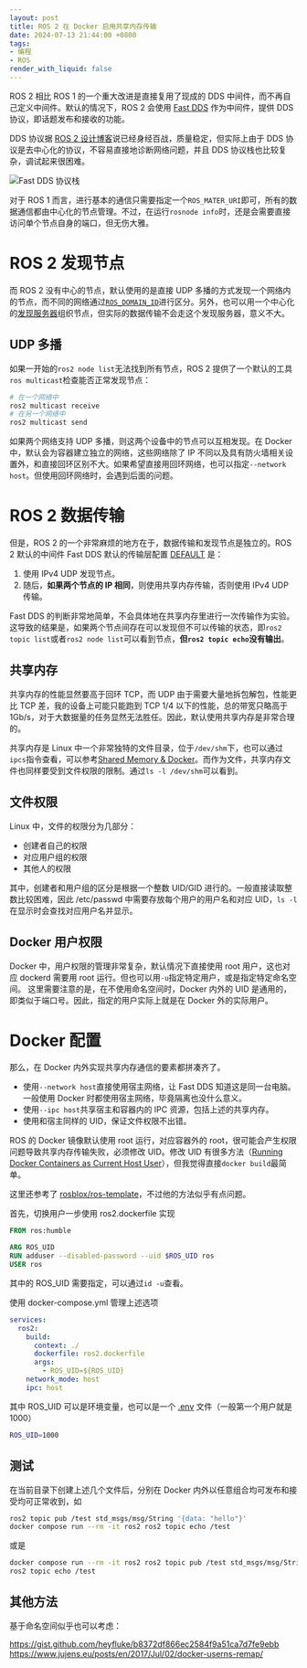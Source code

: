 ```yaml
---
layout: post
title: ROS 2 在 Docker 启用共享内存传输
date: 2024-07-13 21:44:00 +0800
tags: 
- 编程
- ROS
render_with_liquid: false
---
```


ROS 2 相比 ROS 1 的一个重大改进是直接复用了现成的 DDS 中间件，而不再自己定义中间件。默认的情况下，ROS 2 会使用 [Fast DDS](https://fast-dds.docs.eprosima.com/) 作为中间件，提供 DDS 协议，即话题发布和接收的功能。

DDS 协议据 [ROS 2 设计博客](https://design.ros2.org/articles/ros_on_dds.html)说已经身经百战，质量稳定，但实际上由于 DDS 协议是去中心化的协议，不容易直接地诊断网络问题，并且 DDS 协议栈也比较复杂，调试起来很困难。

![Fast DDS 协议栈](https://fast-dds.docs.eprosima.com/en/stable/_images/library_overview.svg)

对于 ROS 1 而言，进行基本的通信只需要指定一个`ROS_MATER_URI`即可，所有的数据通信都由中心化的节点管理。不过，在运行`rosnode info`时，还是会需要直接访问单个节点自身的端口，但无伤大雅。

# ROS 2 发现节点

而 ROS 2 没有中心的节点，默认使用的是直接 UDP 多播的方式发现一个网络内的节点，而不同的网络通过[`ROS_DOMAIN_ID`](https://docs.ros.org/en/jazzy/Concepts/Intermediate/About-Domain-ID.html)进行区分。另外，也可以用一个中心化的[发现服务器](https://docs.ros.org/en/jazzy/Tutorials/Advanced/Discovery-Server/Discovery-Server.html)组织节点，但实际的数据传输不会走这个发现服务器，意义不大。

## UDP 多播

如果一开始的`ros2 node list`无法找到所有节点，ROS 2 提供了一个默认的工具`ros multicast`检查能否正常发现节点：

```bash
# 在一个网络中
ros2 multicast receive
# 在另一个网络中
ros2 multicast send
```
如果两个网络支持 UDP 多播，则这两个设备中的节点可以互相发现。在 Docker 中，默认会为容器建立独立的网络，这些网络除了 IP 不同以及具有防火墙相关设置外，和直接回环区别不大。如果希望直接用回环网络，也可以指定`--network host`。但使用回环网络时，会遇到后面的问题。

# ROS 2 数据传输

但是，ROS 2 的一个非常麻烦的地方在于，数据传输和发现节点是独立的。ROS 2 默认的中间件 Fast DDS 默认的传输层配置 [DEFAULT](https://fast-dds.docs.eprosima.com/en/stable/fastdds/env_vars/env_vars.html#fastdds-builtin-transports) 是：

1. 使用 IPv4 UDP 发现节点。
2. 随后，**如果两个节点的 IP 相同**，则使用共享内存传输，否则使用 IPv4 UDP 传输。

Fast DDS 的判断非常地简单，不会具体地在共享内存里进行一次传输作为实验。这导致的结果是，如果两个节点间存在可以发现但不可以传输的状态，即`ros2 topic list`或者`ros2 node list`可以看到节点，**但`ros2 topic echo`没有输出**。

## 共享内存

共享内存的性能显然要高于回环 TCP，而 UDP 由于需要大量地拆包解包，性能更比 TCP 差，我的设备上可能只能跑到 TCP 1/4 以下的性能，总的带宽只略高于 1Gb/s，对于大数据量的任务显然无法胜任。因此，默认使用共享内存是非常合理的。

共享内存是 Linux 中一个非常独特的文件目录，位于`/dev/shm`下，也可以通过`ipcs`指令查看，可以参考[Shared Memory & Docker](https://datawookie.dev/blog/2021/11/shared-memory-docker/)。而作为文件，共享内存文件也同样要受到文件权限的限制。通过`ls -l /dev/shm`可以看到。

## 文件权限

Linux 中，文件的权限分为几部分：

- 创建者自己的权限
- 对应用户组的权限
- 其他人的权限

其中，创建者和用户组的区分是根据一个整数 UID/GID 进行的。一般直接读取整数比较困难，因此 /etc/passwd 中需要存放每个用户的用户名和对应 UID，`ls -l`在显示时会查找对应用户名并显示。

## Docker 用户权限

Docker 中，用户权限的管理非常复杂，默认情况下直接使用 root 用户，这也对应 dockerd 需要用 root 运行。但也可以用`-u`指定特定用户，或是指定特定命名空间。
这里需要注意的是，在不使用命名空间时，Docker 内外的 UID 是通用的，即类似于端口号。因此，指定的用户实际上就是在 Docker 外的实际用户。

# Docker 配置

那么，在 Docker 内外实现共享内存通信的要素都拼凑齐了。

- 使用`--network host`直接使用宿主网络，让 Fast DDS 知道这是同一台电脑。一般使用 Docker 时都使用宿主网络，毕竟隔离也没什么意义。
- 使用`--ipc host`共享宿主和容器内的 IPC 资源，包括上述的共享内存。
- 使用和宿主同样的 UID，保证文件权限不出错。

ROS 的 Docker 镜像默认使用 root 运行，对应容器外的 root，很可能会产生权限问题导致共享内存传输失败，必须修改 UID。修改 UID 有很多方法（[Running Docker Containers as Current Host User](https://jtreminio.com/blog/running-docker-containers-as-current-host-user/)），但我觉得直接`docker build`最简单。

这里还参考了 [rosblox/ros-template](https://github.com/rosblox/ros-template)，不过他的方法似乎有点问题。

首先，切换用户一步使用 ros2.dockerfile 实现

```dockerfile
FROM ros:humble

ARG ROS_UID
RUN adduser --disabled-password --uid $ROS_UID ros
USER ros
```

其中的 ROS_UID 需要指定，可以通过`id -u`查看。

使用 docker-compose.yml 管理上述选项

```yaml
services:
  ros2:
    build:
      context: ./
      dockerfile: ros2.dockerfile
      args:
        - ROS_UID=${ROS_UID}
    network_mode: host
    ipc: host
```

其中 ROS_UID 可以是环境变量，也可以是一个 [.env](https://docs.docker.com/compose/environment-variables/envvars-precedence/) 文件（一般第一个用户就是1000）

```bash
ROS_UID=1000
```

## 测试

在当前目录下创建上述几个文件后，分别在 Docker 内外以任意组合均可发布和接受均可正常收到，如
```bash
ros2 topic pub /test std_msgs/msg/String '{data: "hello"}'
docker compose run --rm -it ros2 ros2 topic echo /test
```
或是
```bash
docker compose run --rm -it ros2 ros2 topic pub /test std_msgs/msg/String '{data: "hello"}'
ros2 topic echo /test
```

## 其他方法

基于命名空间似乎也可以考虑：

<https://gist.github.com/heyfluke/b8372df866ec2584f9a51ca7d7fe9ebb>
<https://www.jujens.eu/posts/en/2017/Jul/02/docker-userns-remap/>
